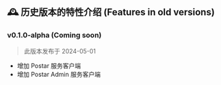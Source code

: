## 🕰️ 历史版本的特性介绍 (Features in old versions)

### v0.1.0-alpha (Coming soon)

> 此版本发布于 2024-05-01

* 增加 Postar 服务客户端
* 增加 Postar Admin 服务客户端